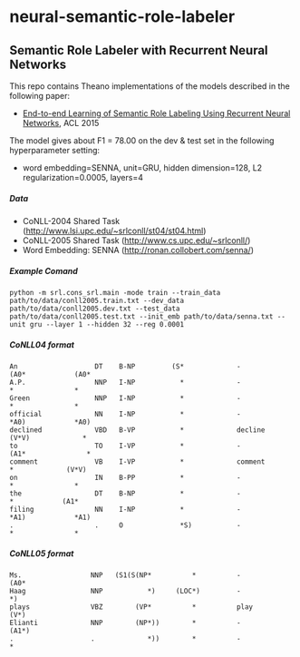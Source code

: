 # neural-semantic-role-labeler
## Semantic Role Labeler with Recurrent Neural Networks

This repo contains Theano implementations of the models described in the following paper:
- [End-to-end Learning of Semantic Role Labeling Using Recurrent Neural Networks](http://www.aclweb.org/anthology/P15-1109), ACL 2015

The model gives about F1 = 78.00 on the dev & test set in the following hyperparameter setting:
- word embedding=SENNA, unit=GRU, hidden dimension=128, L2 regularization=0.0005, layers=4

##### Data
- CoNLL-2004 Shared Task (http://www.lsi.upc.edu/~srlconll/st04/st04.html)
- CoNLL-2005 Shared Task (http://www.cs.upc.edu/~srlconll/)
- Word Embedding: SENNA (http://ronan.collobert.com/senna/)

##### Example Comand
`python -m srl.cons_srl.main -mode train --train_data path/to/data/conll2005.train.txt --dev_data path/to/data/conll2005.dev.txt --test_data path/to/data/conll2005.test.txt --init_emb path/to/data/senna.txt --unit gru --layer 1 --hidden 32 --reg 0.0001`

##### CoNLL04 format
```
An                   DT    B-NP         (S*             -                   (A0*            (A0*       
A.P.                 NNP   I-NP           *             -                      *               *       
Green                NNP   I-NP           *             -                      *               *       
official             NN    I-NP           *             -                      *A0)            *A0)    
declined             VBD   B-VP           *             decline              (V*V)             *       
to                   TO    I-VP           *             -                   (A1*               *       
comment              VB    I-VP           *             comment                *             (V*V)     
on                   IN    B-PP           *             -                      *               *       
the                  DT    B-NP           *             -                      *            (A1*       
filing               NN    I-NP           *             -                      *A1)            *A1)    
.                    .     O              *S)           -                      *               *       
```

##### CoNLL05 format
```
Ms.                 NNP   (S1(S(NP*          *          -                    (A0*      
Haag                NNP           *)     (LOC*)         -                       *)     
plays               VBZ        (VP*          *          play                  (V*)     
Elianti             NNP        (NP*))        *          -                    (A1*)     
.                   .             *))        *          -                       *      
```
